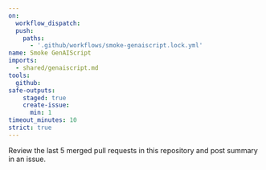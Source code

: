 ```yaml
---
on: 
  workflow_dispatch:
  push:
    paths:
      - '.github/workflows/smoke-genaiscript.lock.yml'
name: Smoke GenAIScript
imports:
  - shared/genaiscript.md
tools:
  github:
safe-outputs:
    staged: true
    create-issue:
      min: 1
timeout_minutes: 10
strict: true
---
```


Review the last 5 merged pull requests in this repository and post summary in an issue.